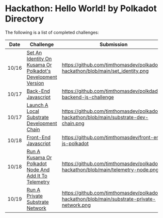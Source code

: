 # Hackathon: Hello World! by Polkadot Directory

The following is a list of completed challenges:

| Date | Challenge | Submission |
| ---- | --------- | ---------------------- |
| 10/16 | [Set An Identity On Kusama Or Polkadot's Development Version](https://gitcoin.co/issue/Polkadot-Network/hello-world-by-polkadot/11/100023937) | https://github.com/timthomasdev/polkadot-hackathon/blob/main/set_identity.png |
| 10/17 | [Back-End Javascript](https://gitcoin.co/issue/Polkadot-Network/hello-world-by-polkadot/13/100023939) | https://github.com/timthomasdev/polkdadot-backend-js-challenge |
| 10/17 | [Launch A Local Substrate Development Chain](https://gitcoin.co/issue/Polkadot-Network/hello-world-by-polkadot/17/100023943) | https://github.com/timthomasdev/polkadot-hackathon/blob/main/substrate-dev-chain.png |
| 10/18 | [Front-End Javascript](https://gitcoin.co/issue/Polkadot-Network/hello-world-by-polkadot/14/100023940) | https://github.com/timthomasdev/front-end-js-polkadot |
| 10/18 | [Run A Kusama Or Polkadot Node And Add It To Telemetry](https://gitcoin.co/issue/Polkadot-Network/hello-world-by-polkadot/12/100023938) | https://github.com/timthomasdev/polkadot-hackathon/blob/main/telemetry-node.png |
| 10/19 | [Run A Private Substrate Network](https://gitcoin.co/issue/Polkadot-Network/hello-world-by-polkadot/16/100023942) | https://github.com/timthomasdev/polkadot-hackathon/blob/main/substrate-private-network.png |

